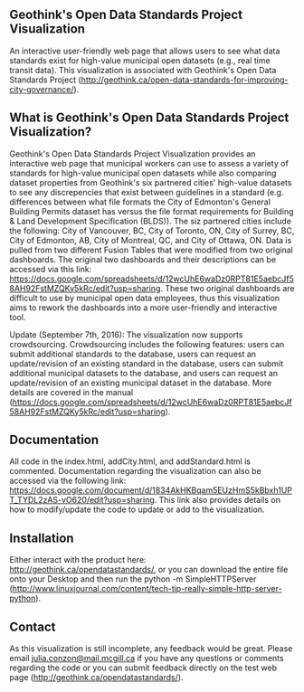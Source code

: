 Geothink's Open Data Standards Project Visualization
----------------------------------------------------

An interactive user-friendly web page that allows users to see what data standards exist for high-value municipal open datasets (e.g., real time transit data). This visualization is associated with Geothink's Open Data Standards Project (http://geothink.ca/open-data-standards-for-improving-city-governance/).

What is Geothink's Open Data Standards Project Visualization?
-------------------------------------------------------------

Geothink's Open Data Standards Project Visualization provides an interactive web page that municipal workers can use to assess a variety of standards for high-value municipal open datasets while also comparing dataset properties from Geothink's six partnered cities' high-value datasets to see any discrepencies that exist between guidelines in a standard (e.g. differences between what file formats the City of Edmonton's General Building Permits dataset has versus the file format requirements for Building & Land Development Specification (BLDS)). The siz partnered cities include the following: City of Vancouver, BC, City of Toronto, ON, City of Surrey, BC, City of Edmonton, AB, City of Montreal, QC, and City of Ottawa, ON. Data is pulled from two different Fusion Tables that were modified from two original dashboards. The original two dashboards and their descriptions can be accessed via this link: https://docs.google.com/spreadsheets/d/12wcUhE6waDz0RPT81E5aebcJf58AH92FstMZQKy5kRc/edit?usp=sharing. These two original dashboards are difficult to use by municipal open data employees, thus this visualization aims to rework the dashboards into a more user-friendly and interactive tool.

Update (September 7th, 2016): The visualization now supports crowdsourcing. Crowdsourcing includes the following features: users can submit additional standards to the database, users can request an update/revision of an existing standard in the database, users can submit additional municipal datasets to the database, and users can request an update/revision of an existing municipal dataset in the database. More details are covered in the manual (https://docs.google.com/spreadsheets/d/12wcUhE6waDz0RPT81E5aebcJf58AH92FstMZQKy5kRc/edit?usp=sharing).

Documentation
-------------

All code in the index.html, addCity.html, and addStandard.html is commented. Documentation regarding the visualization can also be accessed via the following link: https://docs.google.com/document/d/1834AkHKBqam5EUzHmS5kBbxh1UPT_TYDL2zAS-vO620/edit?usp=sharing. This link also provides details on how to modify/update the code to update or add to the visualization. 


Installation
------------

Either interact with the product here: http://geothink.ca/opendatastandards/, or you can download the entire file onto your Desktop and then run the python -m SimpleHTTPServer (http://www.linuxjournal.com/content/tech-tip-really-simple-http-server-python). 

Contact
--------

As this visualization is still incomplete, any feedback would be great. Please email julia.conzon@mail.mcgill.ca if you have any questions or comments regarding the code or you can submit feedback directly on the test web page (http://geothink.ca/opendatastandards/).  
